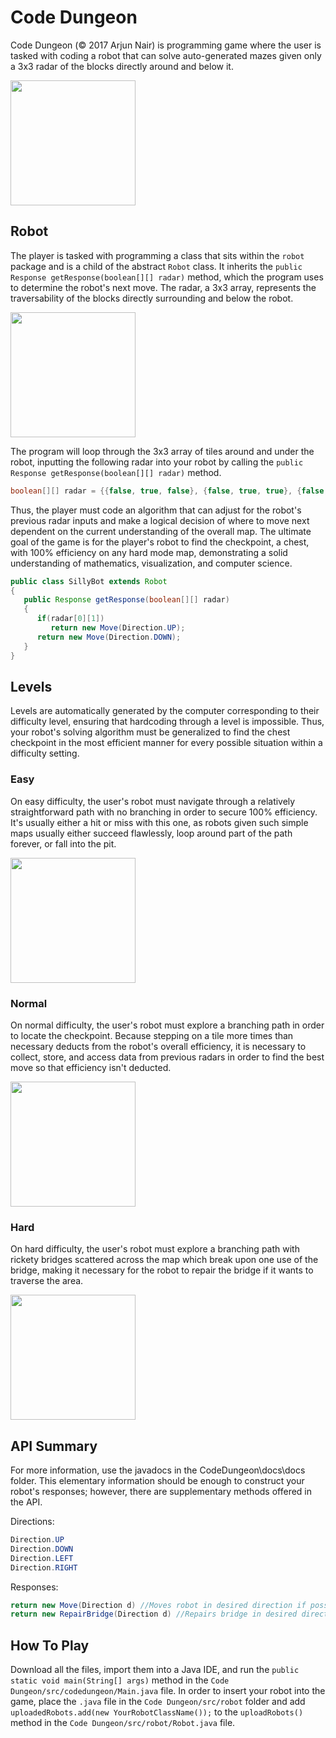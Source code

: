 # Code Dungeon
Code Dungeon (© 2017 Arjun Nair) is programming game where the user is tasked with coding a robot that can solve auto-generated mazes given only a 3x3 radar of the blocks directly around and below it.

<img src="http://i.imgur.com/ZU8B9PA.png?1" width = 200>

## Robot
The player is tasked with programming a class that sits within the ```robot``` package and is a child of the abstract ```Robot``` class. It inherits the ```public Response getResponse(boolean[][] radar)``` method, which the program uses to determine the robot's next move. The radar, a 3x3 array, represents the traversability of the blocks directly surrounding and below the robot.

<img src="http://i.imgur.com/xqXSCFx.png?1" width = 200>

The program will loop through the 3x3 array of tiles around and under the robot, inputting the following radar into your robot by calling the ```public Response getResponse(boolean[][] radar)``` method.

```java
boolean[][] radar = {{false, true, false}, {false, true, true}, {false, true, false}};
```

Thus, the player must code an algorithm that can adjust for the robot's previous radar inputs and make a logical decision of where to move next dependent on the current understanding of the overall map. The ultimate goal of the game is for the player's robot to find the checkpoint, a chest, with 100% efficiency on any hard mode map, demonstrating a solid understanding of mathematics, visualization, and computer science.

```java
public class SillyBot extends Robot
{
   public Response getResponse(boolean[][] radar)
   {
      if(radar[0][1])
         return new Move(Direction.UP);
      return new Move(Direction.DOWN);
   }
}
```

## Levels
Levels are automatically generated by the computer corresponding to their difficulty level, ensuring that hardcoding through a level is impossible. Thus, your robot's solving algorithm must be generalized to find the chest checkpoint in the most efficient manner for every possible situation within a difficulty setting.

### Easy
On easy difficulty, the user's robot must navigate through a relatively straightforward path with no branching in order to secure 100% efficiency. It's usually either a hit or miss with this one, as robots given such simple maps usually either succeed flawlessly, loop around part of the path forever, or fall into the pit.

<img src="http://i.imgur.com/vTGMjDW.png?3" width = 200>

### Normal
On normal difficulty, the user's robot must explore a branching path in order to locate the checkpoint. Because stepping on a tile more times than necessary deducts from the robot's overall efficiency, it is necessary to collect, store, and access data from previous radars in order to find the best move so that efficiency isn't deducted.

<img src="http://i.imgur.com/59V6sAw.png?1" width = 200>

### Hard

On hard difficulty, the user's robot must explore a branching path with rickety bridges scattered across the map which break upon one use of the bridge, making it necessary for the robot to repair the bridge if it wants to traverse the area.

<img src="http://i.imgur.com/rEgGmNx.png?1" width = 200>

## API Summary
For more information, use the javadocs in the CodeDungeon\docs\docs folder. This elementary information should be enough to construct your robot's responses; however, there are supplementary methods offered in the API.

Directions:
```java
Direction.UP
Direction.DOWN
Direction.LEFT
Direction.RIGHT
```

Responses:
```java
return new Move(Direction d) //Moves robot in desired direction if possible, otherwise deducts from efficiency but does nothing.
return new RepairBridge(Direction d) //Repairs bridge in desired direction if possible, otherwise deducts from efficiency but does nothing.
```
## How To Play

Download all the files, import them into a Java IDE, and run the ```public static void main(String[] args)``` method in the ```Code Dungeon/src/codedungeon/Main.java``` file. In order to insert your robot into the game, place the ```.java``` file in the ```Code Dungeon/src/robot``` folder and add ```uploadedRobots.add(new YourRobotClassName());``` to the ```uploadRobots()``` method in the ```Code Dungeon/src/robot/Robot.java``` file.
